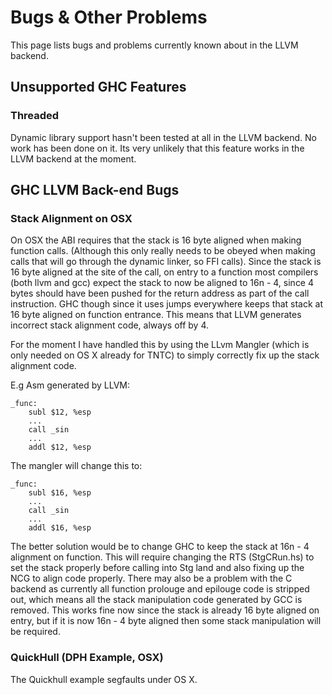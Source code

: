 # Bugs & Other Problems


This page lists bugs and problems currently known about in the LLVM backend.

## Unsupported GHC Features

### Threaded


Dynamic library support hasn't been tested at all in the LLVM backend. No work has been done on it. Its very unlikely that this feature works in the LLVM backend at the moment.

## GHC LLVM Back-end Bugs

### Stack Alignment on OSX


On OSX the ABI requires that the stack is 16 byte aligned when making function calls. (Although this only really needs to be obeyed when making calls that will go through the dynamic linker, so FFI calls). Since the stack is 16 byte aligned at the site of the call, on entry to a function most compilers (both llvm and gcc) expect the stack to now be aligned to 16n - 4, since 4 bytes should have been pushed for the return address as part of the call instruction. GHC though since it uses jumps everywhere keeps that stack at 16 byte aligned on function entrance. This means that LLVM generates incorrect stack alignment code, always off by 4.


For the moment I have handled this by using the LLvm Mangler (which is only needed on OS X already for TNTC) to simply correctly fix up the stack alignment code.


E.g Asm generated by LLVM: 

```wiki
_func:
    subl $12, %esp
    ...
    call _sin
    ...
    addl $12, %esp
```


The mangler will change this to:

```wiki
_func:
    subl $16, %esp
    ...
    call _sin
    ...
    addl $16, %esp
```


The better solution would be to change GHC to keep the stack at 16n - 4 alignment on function. This will require changing the RTS (StgCRun.hs) to set the stack properly before calling into Stg land and also fixing up the NCG to align code properly. There may also be a problem with the C backend as currently all function prolouge and epilouge code is stripped out, which means all the stack manipulation code generated by GCC is removed. This works fine now since the stack is already 16 byte aligned on entry, but if it is now 16n - 4 byte aligned then some stack manipulation will be required.

### QuickHull (DPH Example, OSX)


The Quickhull example segfaults under OS X.
